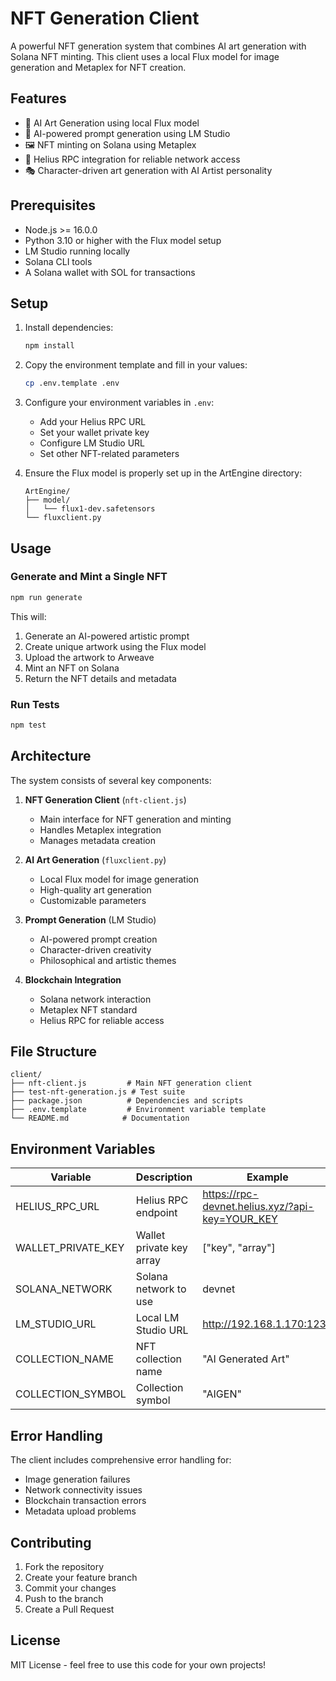 # NFT Generation Client

A powerful NFT generation system that combines AI art generation with Solana NFT minting. This client uses a local Flux model for image generation and Metaplex for NFT creation.

## Features

- 🎨 AI Art Generation using local Flux model
- 🤖 AI-powered prompt generation using LM Studio
- 🖼️ NFT minting on Solana using Metaplex
- 💎 Helius RPC integration for reliable network access
- 🎭 Character-driven art generation with AI Artist personality

## Prerequisites

- Node.js >= 16.0.0
- Python 3.10 or higher with the Flux model setup
- LM Studio running locally
- Solana CLI tools
- A Solana wallet with SOL for transactions

## Setup

1. Install dependencies:
   ```bash
   npm install
   ```

2. Copy the environment template and fill in your values:
   ```bash
   cp .env.template .env
   ```

3. Configure your environment variables in `.env`:
   - Add your Helius RPC URL
   - Set your wallet private key
   - Configure LM Studio URL
   - Set other NFT-related parameters

4. Ensure the Flux model is properly set up in the ArtEngine directory:
   ```
   ArtEngine/
   ├── model/
   │   └── flux1-dev.safetensors
   └── fluxclient.py
   ```

## Usage

### Generate and Mint a Single NFT

```bash
npm run generate
```

This will:
1. Generate an AI-powered artistic prompt
2. Create unique artwork using the Flux model
3. Upload the artwork to Arweave
4. Mint an NFT on Solana
5. Return the NFT details and metadata

### Run Tests

```bash
npm test
```

## Architecture

The system consists of several key components:

1. **NFT Generation Client** (`nft-client.js`)
   - Main interface for NFT generation and minting
   - Handles Metaplex integration
   - Manages metadata creation

2. **AI Art Generation** (`fluxclient.py`)
   - Local Flux model for image generation
   - High-quality art generation
   - Customizable parameters

3. **Prompt Generation** (LM Studio)
   - AI-powered prompt creation
   - Character-driven creativity
   - Philosophical and artistic themes

4. **Blockchain Integration**
   - Solana network interaction
   - Metaplex NFT standard
   - Helius RPC for reliable access

## File Structure

```
client/
├── nft-client.js         # Main NFT generation client
├── test-nft-generation.js # Test suite
├── package.json          # Dependencies and scripts
├── .env.template         # Environment variable template
└── README.md            # Documentation
```

## Environment Variables

| Variable | Description | Example |
|----------|-------------|---------|
| HELIUS_RPC_URL | Helius RPC endpoint | https://rpc-devnet.helius.xyz/?api-key=YOUR_KEY |
| WALLET_PRIVATE_KEY | Wallet private key array | ["key", "array"] |
| SOLANA_NETWORK | Solana network to use | devnet |
| LM_STUDIO_URL | Local LM Studio URL | http://192.168.1.170:1234 |
| COLLECTION_NAME | NFT collection name | "AI Generated Art" |
| COLLECTION_SYMBOL | Collection symbol | "AIGEN" |

## Error Handling

The client includes comprehensive error handling for:
- Image generation failures
- Network connectivity issues
- Blockchain transaction errors
- Metadata upload problems

## Contributing

1. Fork the repository
2. Create your feature branch
3. Commit your changes
4. Push to the branch
5. Create a Pull Request

## License

MIT License - feel free to use this code for your own projects!

